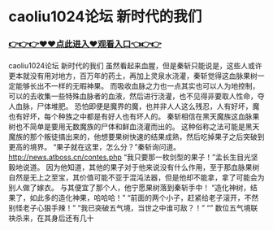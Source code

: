 # caoliu1024论坛 新时代的我们

### <a href="https://github.com/xinfue/dunp/issues/2">👉👉👉♥♥点此进入♥观看入口👈👉👉</a>

caoliu1024论坛 新时代的我们
 虽然看起来血腥，但是秦斩只能说是，这些人或许更本就没有用对地方，百万年的药土，再加上灵泉水浇灌，秦斩觉得这血脉果树一定能够长出不一样的无暇神果。
    而吸收血脉之力也一点其实也可以人为地控制，可以的去收集一些特殊血脉者的血液，然后进行浇灌，也不见得非要取人性命，夺人血脉，尸体堆肥。
    恐怕即便是魔界的魔，也并非人人这么残忍，人有好坏，魔也有好坏，每个种族之中都是有好人也有坏人的。
    秦斩相信在黑天魔族这血脉果树也不简单是要用无数魔族的尸体和鲜血浇灌而出的。
    这种俗称之法可能是黑天魔族的那个叛徒搞出来的，他想要果树快速的结果成熟，然后吃掉果子之后突破到更高的境界。
    “果子就在这里，怎么分？”秦斩询问道。
    http://news.atboss.cn/contes.php
    “我只要那一枚剑型的果子！”孟长生目光坚毅地说道。
    因为他知道，其他的果子对于他来说没有什么作用，至于那血脉果树自然是无上之至宝，其价值可能不亚于混沌法器，但是他却不能拿，拿了可能会为别人做了嫁衣。
    与其便宜了那个人，他宁愿果树落到秦斩手中！
    “造化神树，结果了，如此多的造化神果，哈哈哈！”
    “前面的两个小子，赶紧给老子滚开，不然别怪老子心狠手辣！”
    “我已突破五气境，当世之中谁可敌？！”
    “”
    数位五气境联袂杀来，在其身后还有几十

